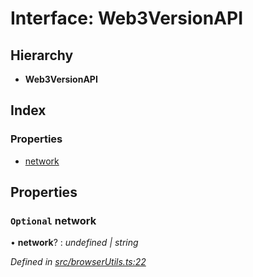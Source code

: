 # Interface: Web3VersionAPI

## Hierarchy

- **Web3VersionAPI**

## Index

### Properties

- [network](_browserutils_.web3versionapi.md#optional-network)

## Properties

### `Optional` network

• **network**? : _undefined | string_

_Defined in [src/browserUtils.ts:22](https://github.com/PolymathNetwork/polymath-sdk/blob/d34930f/src/browserUtils.ts#L22)_
